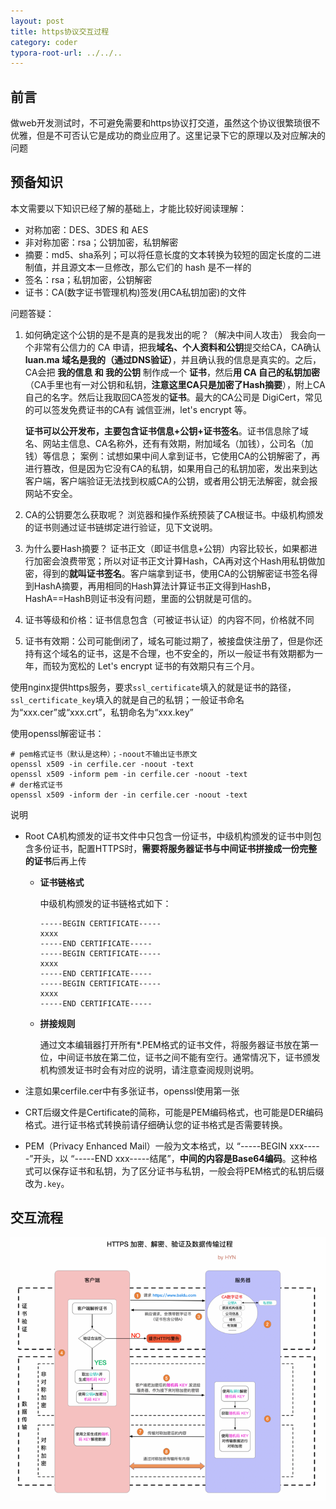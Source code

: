 ```yaml
---
layout: post
title: https协议交互过程
category: coder
typora-root-url: ../../..
---
```


## 前言

做web开发测试时，不可避免需要和https协议打交道，虽然这个协议很繁琐很不优雅，但是不可否认它是成功的商业应用了。这里记录下它的原理以及对应解决的问题

## 预备知识

本文需要以下知识已经了解的基础上，才能比较好阅读理解：

* 对称加密：DES、3DES 和 AES
* 非对称加密：rsa；公钥加密，私钥解密
* 摘要：md5、sha系列；可以将任意长度的文本转换为较短的固定长度的二进制值，并且源文本一旦修改，那么它们的 hash 是不一样的
* 签名：rsa；私钥加密，公钥解密
* 证书：CA(数字证书管理机构)签发(用CA私钥加密)的文件

问题答疑：

1. 如何确定这个公钥的是不是真的是我发出的呢？（解决中间人攻击）
   我会向一个非常有公信力的 CA 申请，把我**域名、个人资料和公钥**提交给CA，CA确认 **luan.ma 域名是我的（通过DNS验证）**，并且确认我的信息是真实的。之后，CA会把 **我的信息 和 我的公钥** 制作成一个 **证书**，然后**用 CA 自己的私钥加密**（CA手里也有一对公钥和私钥，**注意这里CA只是加密了Hash摘要**），附上CA自己的名字。然后让我取回CA签发的**证书**。最大的CA公司是 DigiCert，常见的可以签发免费证书的CA有 诚信亚洲，let's encrypt 等。

   **证书可以公开发布，主要包含证书信息+公钥+证书签名**。证书信息除了域名、网站主信息、CA名称外，还有有效期，附加域名（加钱），公司名（加钱）等信息；
   案例：试想如果中间人拿到证书，它使用CA的公钥解密了，再进行篡改，但是因为它没有CA的私钥，如果用自己的私钥加密，发出来到达客户端，客户端验证无法找到权威CA的公钥，或者用公钥无法解密，就会报网站不安全。

2. CA的公钥要怎么获取呢？
   浏览器和操作系统预装了CA根证书。中级机构颁发的证书则通过证书链绑定进行验证，见下文说明。

3. 为什么要Hash摘要？
   证书正文（即证书信息+公钥）内容比较长，如果都进行加密会浪费带宽；所以对证书正文计算Hash，CA再对这个Hash用私钥做加密，得到的**就叫证书签名**。客户端拿到证书，使用CA的公钥解密证书签名得到HashA摘要，再用相同的Hash算法计算证书正文得到HashB，HashA==HashB则证书没有问题，里面的公钥就是可信的。
   
4. 证书等级和价格：证书信息包含（可被证书认证）的内容不同，价格就不同

5. 证书有效期：公司可能倒闭了，域名可能过期了，被接盘侠注册了，但是你还持有这个域名的证书，这是不合理，也不安全的，所以一般证书有效期都为一年，而较为宽松的 Let's encrypt 证书的有效期只有三个月。

使用nginx提供https服务，要求`ssl_certificate`填入的就是证书的路径，`ssl_certificate_key`填入的就是自己的私钥；一般证书命名为“xxx.cer”或“xxx.crt”，私钥命名为“xxx.key”

使用openssl解密证书：

```shell
# pem格式证书（默认是这种）；-noout不输出证书原文
openssl x509 -in cerfile.cer -noout -text
openssl x509 -inform pem -in cerfile.cer -noout -text
# der格式证书
openssl x509 -inform der -in cerfile.cer -noout -text
```

说明

- Root CA机构颁发的证书文件中只包含一份证书，中级机构颁发的证书中则包含多份证书，配置HTTPS时，**需要将服务器证书与中间证书拼接成一份完整的证书**后再上传

  - **证书链格式**

    中级机构颁发的证书链格式如下：

    ```
    -----BEGIN CERTIFICATE-----
    xxxx
    -----END CERTIFICATE-----
    -----BEGIN CERTIFICATE-----
    xxxx
    -----END CERTIFICATE-----
    -----BEGIN CERTIFICATE-----
    xxxx
    -----END CERTIFICATE-----
    ```

  - **拼接规则**

    通过文本编辑器打开所有*.PEM格式的证书文件，将服务器证书放在第一位，中间证书放在第二位，证书之间不能有空行。通常情况下，证书颁发机构颁发证书时会有对应的说明，请注意查阅规则说明。

- 注意如果cerfile.cer中有多张证书，openssl使用第一张

- CRT后缀文件是Certificate的简称，可能是PEM编码格式，也可能是DER编码格式。进行证书格式转换前请仔细确认您的证书格式是否需要转换。

- PEM（Privacy Enhanced Mail）一般为文本格式，以 “-----BEGIN xxx-----”开头，以 “-----END xxx-----结尾”，**中间的内容是Base64编码**。这种格式可以保存证书和私钥，为了区分证书与私钥，一般会将PEM格式的私钥后缀改为`.key`。

## 交互流程

![HTTPS 加密、解密、验证及数据传输过程.png](../../../assets/bVbClUl)
